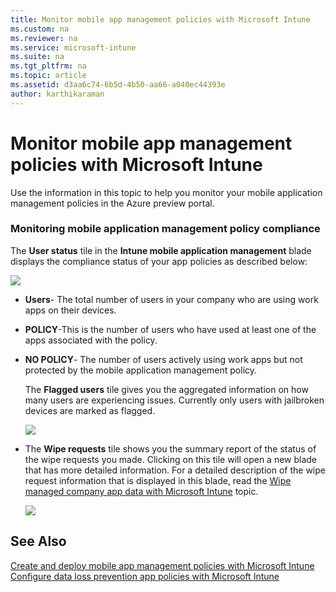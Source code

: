 ```yaml
---
title: Monitor mobile app management policies with Microsoft Intune
ms.custom: na
ms.reviewer: na
ms.service: microsoft-intune
ms.suite: na
ms.tgt_pltfrm: na
ms.topic: article
ms.assetid: d3aa6c74-6b5d-4b50-aa66-a040ec44393e
author: karthikaraman
---
```

# Monitor mobile app management policies with Microsoft Intune
Use the information in this topic to help you monitor your mobile application management policies in the Azure preview portal.

### Monitoring mobile application management policy compliance
The **User status** tile in the **Intune mobile application management** blade displays the compliance status of your app policies as described below:

![](../Image/AppManagement/AzurePortal_MAM_MonitorUsers.png)

-   **Users**- The total number of users in your company who are using work apps on their devices.

-   **POLICY**-This is the number of users who have used at least one of the apps associated with the policy.

-   **NO POLICY**- The number of users actively using work apps but not protected by the mobile application management policy.

    The **Flagged users** tile gives you the aggregated information on how many users are experiencing issues. Currently only users with jailbroken devices are marked as flagged.

    ![](../Image/AppManagement/AzurePortal_MAM_FlaggedUserDetails.png)

-   The **Wipe requests** tile shows you the summary report of the status of the wipe requests you made. Clicking on this tile will open a new blade that has more detailed information. For a detailed description of the wipe request information that is displayed in this blade, read the [Wipe managed company app data with Microsoft Intune](../Topic/Wipe-managed-company-app-data-with-Microsoft-Intune.md) topic.

    ![](../Image/AppManagement/AzurePortal_MAM_WipeRequestsSummary.png)

## See Also
[Create and deploy mobile app management policies with Microsoft Intune](../Topic/Create-and-deploy-mobile-app-management-policies-with-Microsoft-Intune.md)
[Configure data loss prevention app policies with Microsoft Intune](../Topic/Configure-data-loss-prevention-app-policies-with-Microsoft-Intune.md)

